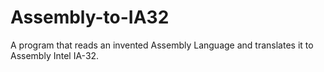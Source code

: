 # Assembly-to-IA32
A program that reads an invented Assembly Language and translates it to Assembly Intel IA-32.
